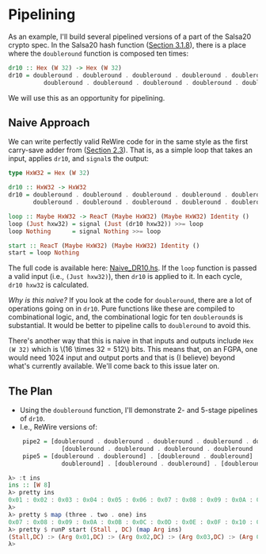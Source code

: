 # Pipelining

As an example, I'll build several pipelined versions of a part of the Salsa20 crypto spec. In the Salsa20 hash function ([Section 3.1.8](../salsa20/hashfunction.md)), there is a place where the `doubleround` function is composed ten times:
```haskell
dr10 :: Hex (W 32) -> Hex (W 32)
dr10 = doubleround . doubleround . doubleround . doubleround . doubleround .
          doubleround . doubleround . doubleround . doubleround . doubleround 
```

We will use this as an opportunity for pipelining.

## Naive Approach

We can write perfectly valid ReWire code for in the same style as the first carry-save adder from ([Section 2.3](../chapter1/carrysaveadders.md)). That is, as a simple loop that takes an input, applies `dr10`, and `signal`s the output:
```haskell
type HxW32 = Hex (W 32)

dr10 :: HxW32 -> HxW32
dr10 = doubleround . doubleround . doubleround . doubleround . doubleround .
       doubleround . doubleround . doubleround . doubleround . doubleround 

loop :: Maybe HxW32 -> ReacT (Maybe HxW32) (Maybe HxW32) Identity ()
loop (Just hxw32) = signal (Just (dr10 hxw32)) >>= loop
loop Nothing      = signal Nothing >>= loop

start :: ReacT (Maybe HxW32) (Maybe HxW32) Identity ()
start = loop Nothing
```
The full code is available here: [Naive_DR10.hs](https://github.com/harrisonwl/rwcrypto/blob/main/src/pipeline/Naive_DR10.hs). If the `loop` function is passed a valid input (i.e., `(Just hxw32)`), then `dr10` is applied to it. In each cycle, `dr10 hxw32` is calculated.

*Why is this naive?* If you look at the code for `doubleround`, there are a lot of operations going on in `dr10`. Pure functions like these are compiled to combinational logic, and, the combinational logic for ten `doubleround`s is substantial. It would be better to pipeline calls to `doubleround` to avoid this.

There's another way that this is naive in that inputs and outputs include `Hex (W 32)` which is \\(16 \times 32 = 512\\) bits. This means that, on an FGPA, one would need 1024 input and output ports and that is (I believe) beyond what's currently available. We'll come back to this issue later on.

## The Plan
- Using the `doubleround` function, I'll demonstrate 2- and 5-stage pipelines of `dr10`.
- I.e., ReWire versions of:
```haskell
	pipe2 = [doubleround . doubleround . doubleround . doubleround . doubleround] .
               [doubleround . doubleround . doubleround . doubleround . doubleround]
	pipe5 = [doubleround . doubleround] . [doubleround . doubleround] . [doubleround .
               doubleround] . [doubleround . doubleround] . [doubleround . doubleround]
```
	


```haskell
λ> :t ins
ins :: [W 8]
λ> pretty ins
0x01 : 0x02 : 0x03 : 0x04 : 0x05 : 0x06 : 0x07 : 0x08 : 0x09 : 0x0A : 0x0B : 0x0C : 0x0D : 0x0E : 0x0F : []
λ> 
λ> pretty $ map (three . two . one) ins
0x07 : 0x08 : 0x09 : 0x0A : 0x0B : 0x0C : 0x0D : 0x0E : 0x0F : 0x10 : 0x11 : 0x12 : 0x13 : 0x14 : 0x15 : []
λ> pretty $ runP start (Stall , DC) (map Arg ins)
(Stall,DC) :> (Arg 0x01,DC) :> (Arg 0x02,DC) :> (Arg 0x03,DC) :> (Arg 0x04,Val 0x07) :> (Arg 0x05,Val 0x08) :> (Arg 0x06,Val 0x09) :> (Arg 0x07,Val 0x0A) :> (Arg 0x08,Val 0x0B) :> (Arg 0x09,Val 0x0C) :> (Arg 0x0A,Val 0x0D) :> (Arg 0x0B,Val 0x0E) :> (Arg 0x0C,Val 0x0F) :> (Arg 0x0D,Val 0x10) :> (Arg 0x0E,Val 0x11) :> (Arg 0x0F,Val 0x12) :+> Nothing
λ> 
```
